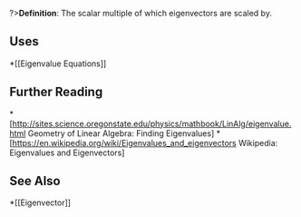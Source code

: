 ?>**Definition**: The scalar multiple of which eigenvectors are scaled by.

## Uses
*[[Eigenvalue Equations]]

## Further Reading
*[http://sites.science.oregonstate.edu/physics/mathbook/LinAlg/eigenvalue.html Geometry of Linear Algebra: Finding Eigenvalues]
*[https://en.wikipedia.org/wiki/Eigenvalues_and_eigenvectors Wikipedia: Eigenvalues and Eigenvectors]

## See Also
*[[Eigenvector]]
